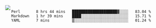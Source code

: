

<a href="https://github.com/anuraghazra/github-readme-stats">
  <img align="left" src="https://github-readme-stats.vercel.app/api?username=kfly8&count_private=true&show_icons=true&theme=calm" />
</a>


<!--START_SECTION:waka-->
```text
Perl       8 hrs 44 mins   ████████████████████▓░░░░   83.04 % 
Markdown   1 hr 39 mins    ████░░░░░░░░░░░░░░░░░░░░░   15.71 % 
YAML       7 mins          ▒░░░░░░░░░░░░░░░░░░░░░░░░   01.24 % 
```
<!--END_SECTION:waka-->
